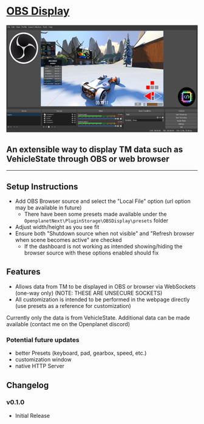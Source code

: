 # [OBS Display](https://openplanet.dev/plugin/obsdisplay)

![Image](./opfiles/OBSDisplay.png)

## An extensible way to display TM data such as VehicleState through OBS or web browser

---

## Setup Instructions
- Add OBS Browser source and select the "Local File" option (url option may be available in future)
	- There have been some presets made available under the `OpenplanetNext\PluginStorage\OBSDisplay\presets` folder
- Adjust width/height as you see fit
- Ensure both "Shutdown source when not visible" and "Refresh browser when scene becomes active" are checked
    - If the dashboard is not working as intended showing/hiding the browser source with these options enabled should fix

## Features
- Allows data from TM to be displayed in OBS or browser via WebSockets (one-way only) (NOTE: THESE ARE UNSECURE SOCKETS)
- All customization is intended to be performed in the webpage directly (use presets as a reference for customization)

Currently only the data is from VehicleState. Additional data can be made available (contact me on the Openplanet discord)

### Potential future updates
- better Presets (keyboard, pad, gearbox, speed, etc.) 
- customization window
- native HTTP Server

## Changelog

### v0.1.0
- Initial Release

